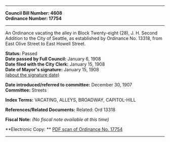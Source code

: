 * * * * *  
  
**Council Bill Number: [](#h0)[](#h2)4608**   
**Ordinance Number: 17754**  
  
* * * * *  
  
An Ordinance vacating the alley in Block Twenty-eight (28), J. H. Second Addition to the City of Seattle, as established by Ordinance No. 13318, from East Olive Street to East Howell Street.  
  
**Status:** Passed   
**Date passed by Full Council:** January 6, 1908   
**Date filed with the City Clerk:** January 15, 1908   
**Date of Mayor's signature:** January 15, 1908   
[(about the signature date)](/~public/approvaldate.htm)   
  
  
**Date introduced/referred to committee:** December 30, 1907   
**Committee:** Streets   
  
**Index Terms:** VACATING, ALLEYS, BROADWAY, CAPITOL-HILL  
  
**References/Related Documents:** Related: Ord 13318  
  
**Fiscal Note:** *(No fiscal note available at this time)*  
  
**Electronic Copy: ** [PDF scan of Ordinance No. 17754](/~archives/Ordinances/Ord_17754.pdf)  
  
* * * * *  
